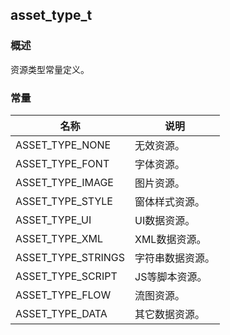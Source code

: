 ## asset\_type\_t
### 概述
资源类型常量定义。
### 常量
<p id="asset_type_t_consts">

| 名称 | 说明 | 
| -------- | ------- | 
| ASSET\_TYPE\_NONE | 无效资源。 |
| ASSET\_TYPE\_FONT | 字体资源。 |
| ASSET\_TYPE\_IMAGE | 图片资源。 |
| ASSET\_TYPE\_STYLE | 窗体样式资源。 |
| ASSET\_TYPE\_UI | UI数据资源。 |
| ASSET\_TYPE\_XML | XML数据资源。 |
| ASSET\_TYPE\_STRINGS | 字符串数据资源。 |
| ASSET\_TYPE\_SCRIPT | JS等脚本资源。 |
| ASSET\_TYPE\_FLOW | 流图资源。 |
| ASSET\_TYPE\_DATA | 其它数据资源。 |
